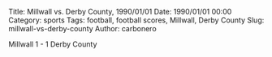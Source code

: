 Title: Millwall vs. Derby County, 1990/01/01
Date: 1990/01/01 00:00
Category: sports
Tags: football, football scores, Millwall, Derby County
Slug: millwall-vs-derby-county
Author: carbonero


Millwall 1 - 1 Derby County
